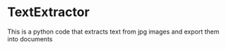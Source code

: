 # TextExtractor
This is a python code that extracts text from jpg images and export them into documents
